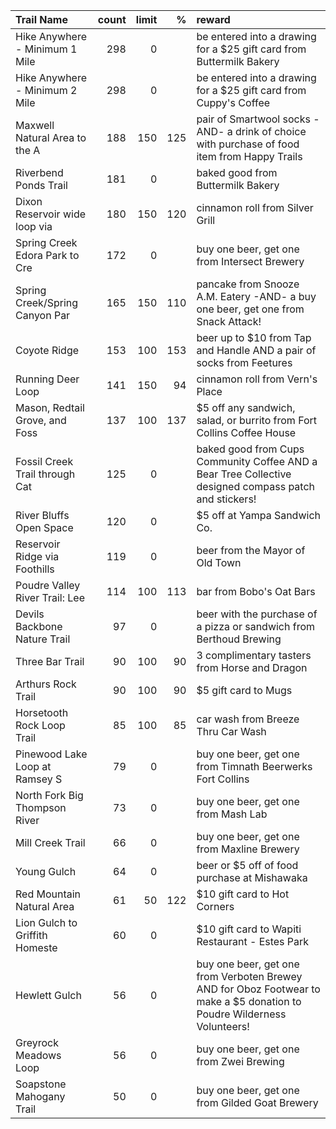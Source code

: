 | Trail Name                     |   count |   limit |   % | reward                                                                                                                  |
|:-------------------------------|--------:|--------:|----:|:------------------------------------------------------------------------------------------------------------------------|
| Hike Anywhere - Minimum 1 Mile |     298 |       0 |     | be entered into a drawing for a $25 gift card from Buttermilk Bakery                                                    |
| Hike Anywhere - Minimum 2 Mile |     298 |       0 |     | be entered into a drawing for a $25 gift card from Cuppy's Coffee                                                       |
| Maxwell Natural Area to the A  |     188 |     150 | 125 | pair of Smartwool socks -AND- a drink of choice with purchase of food item from Happy Trails                            |
| Riverbend Ponds Trail          |     181 |       0 |     | baked good from Buttermilk Bakery                                                                                       |
| Dixon Reservoir wide loop via  |     180 |     150 | 120 | cinnamon roll from Silver Grill                                                                                         |
| Spring Creek Edora Park to Cre |     172 |       0 |     | buy one beer, get one from Intersect Brewery                                                                            |
| Spring Creek/Spring Canyon Par |     165 |     150 | 110 | pancake from Snooze A.M. Eatery -AND- a buy one beer, get one from Snack Attack!                                        |
| Coyote Ridge                   |     153 |     100 | 153 | beer up to $10 from Tap and Handle AND a pair of socks from Feetures                                                    |
| Running Deer Loop              |     141 |     150 |  94 | cinnamon roll from Vern's Place                                                                                         |
| Mason, Redtail Grove, and Foss |     137 |     100 | 137 | $5 off any sandwich, salad, or burrito from Fort Collins Coffee House                                                   |
| Fossil Creek Trail through Cat |     125 |       0 |     | baked good from Cups Community Coffee AND a Bear Tree Collective designed compass patch and stickers!                   |
| River Bluffs Open Space        |     120 |       0 |     | $5 off at Yampa Sandwich Co.                                                                                            |
| Reservoir Ridge via Foothills  |     119 |       0 |     | beer from the Mayor of Old Town                                                                                         |
| Poudre Valley River Trail: Lee |     114 |     100 | 113 | bar from Bobo's Oat Bars                                                                                                |
| Devils Backbone Nature Trail   |      97 |       0 |     | beer with the purchase of a pizza or sandwich from Berthoud Brewing                                                     |
| Three Bar Trail                |      90 |     100 |  90 | 3 complimentary tasters from Horse and Dragon                                                                           |
| Arthurs Rock Trail             |      90 |     100 |  90 | $5 gift card to Mugs                                                                                                    |
| Horsetooth Rock Loop Trail     |      85 |     100 |  85 | car wash from Breeze Thru Car Wash                                                                                      |
| Pinewood Lake Loop at Ramsey S |      79 |       0 |     | buy one beer, get one from Timnath Beerwerks Fort Collins                                                               |
| North Fork Big Thompson River  |      73 |       0 |     | buy one beer, get one from Mash Lab                                                                                     |
| Mill Creek Trail               |      66 |       0 |     | buy one beer, get one from Maxline Brewery                                                                              |
| Young Gulch                    |      64 |       0 |     | beer or $5 off of food purchase at Mishawaka                                                                            |
| Red Mountain Natural Area      |      61 |      50 | 122 | $10 gift card to Hot Corners                                                                                            |
| Lion Gulch to Griffith Homeste |      60 |       0 |     | $10 gift card to Wapiti Restaurant - Estes Park                                                                         |
| Hewlett Gulch                  |      56 |       0 |     | buy one beer, get one from Verboten Brewey AND for Oboz Footwear to make a $5 donation to Poudre Wilderness Volunteers! |
| Greyrock Meadows Loop          |      56 |       0 |     | buy one beer, get one from Zwei Brewing                                                                                 |
| Soapstone Mahogany Trail       |      50 |       0 |     | buy one beer, get one from Gilded Goat Brewery                                                                          |